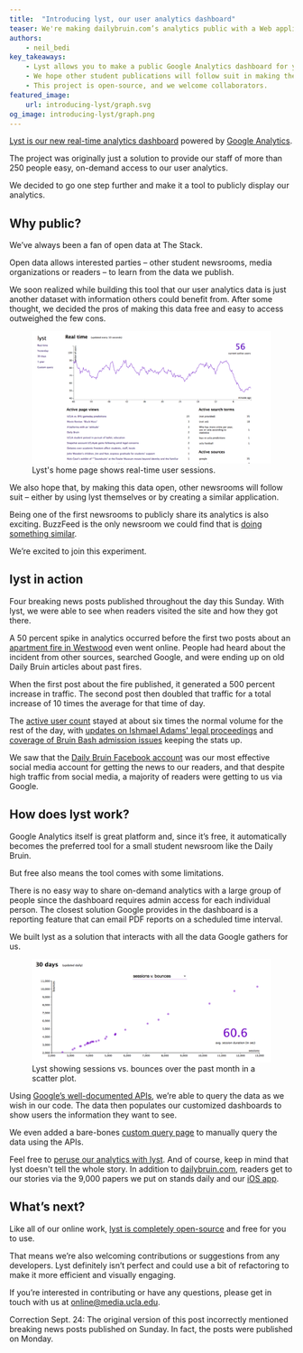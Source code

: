 ```yaml
---
title:  "Introducing lyst, our user analytics dashboard"
teaser: We're making dailybruin.com’s analytics public with a Web application we developed.
authors:
    - neil_bedi
key_takeaways:
    - Lyst allows you to make a public Google Analytics dashboard for your website.
    - We hope other student publications will follow suit in making their analytics public.
    - This project is open-source, and we welcome collaborators.
featured_image:
    url: introducing-lyst/graph.svg
og_image: introducing-lyst/graph.png
---
```

[Lyst is our new real-time analytics dashboard](http://lyst.dailybruin.com/) powered by [Google Analytics](http://google.com/analytics/).

The project was originally just a solution to provide our staff of more than 250 people easy, on-demand access to our user analytics.

We decided to go one step further and make it a tool to publicly display our analytics.

## Why public?

We’ve always been a fan of open data at The Stack.

Open data allows interested parties – other student newsrooms, media organizations or readers – to learn from the data we publish.

We soon realized while building this tool that our user analytics data is just another dataset with information others could benefit from. After some thought, we decided the pros of making this data free and easy to access outweighed the few cons.

<figure class="image">
    <img src="/img/posts/introducing-lyst/realtime.png"/>
    <figcaption>Lyst's home page shows real-time user sessions.</figcaption>
</figure>

We also hope that, by making this data open, other newsrooms will follow suit – either by using lyst themselves or by creating a similar application.

Being one of the first newsrooms to publicly share its analytics is also exciting. BuzzFeed is the only newsroom we could find that is [doing something similar](http://www.buzzfeed.com/dashboard/buzzfeed).

We’re excited to join this experiment.

## lyst in action

Four breaking news posts published throughout the day this Sunday. With lyst, we were able to see when readers visited the site and how they got there.

A 50 percent spike in analytics occurred before the first two posts about an [apartment fire in Westwood](http://dailybruin.com/2015/09/21/ucla-student-found-dead-after-roebling-structure-fire/) even went online. People had heard about the incident from other sources, searched Google, and were ending up on old Daily Bruin articles about past fires.

When the first post about the fire published, it generated a 500 percent increase in traffic. The second post then doubled that traffic for a total increase of 10 times the average for that time of day.

The [active user count](https://developers.google.com/analytics/devguides/reporting/realtime/dimsmets/user#rt:activeUsers) stayed at about six times the normal volume for the rest of the day, with [updates on Ishmael Adams' legal proceedings](http://dailybruin.com/2015/09/21/ishmael-adams-will-not-face-felony-charges-for-alleged-robbery/) and [coverage of Bruin Bash admission issues](http://dailybruin.com/2015/09/21/cec-cac-run-out-of-bruin-bash-wristbands-despite-guaranteeing-admission/) keeping the stats up.

We saw that the [Daily Bruin Facebook account](https://www.facebook.com/dailybruin) was our most effective social media account for getting the news to our readers, and that despite high traffic from social media, a majority of readers were getting to us via Google.

## How does lyst work?

Google Analytics itself is great platform and, since it’s free, it automatically becomes the preferred tool for a small student newsroom like the Daily Bruin.

But free also means the tool comes with some limitations.

There is no easy way to share on-demand analytics with a large group of people since the dashboard requires admin access for each individual person. The closest solution Google provides in the dashboard is a reporting feature that can email PDF reports on a scheduled time interval.

We built lyst as a solution that interacts with all the data Google gathers for us.

<figure class="image right">
    <img src="/img/posts/introducing-lyst/month_sessions_bounces.png"/>
    <figcaption>Lyst showing sessions vs. bounces over the past month in a scatter plot.</figcaption>
</figure>

Using [Google’s well-documented APIs](https://developers.google.com/analytics/?hl=en), we’re able to query the data as we wish in our code. The data then populates our customized dashboards to show users the information they want to see.

We even added a bare-bones [custom query page](http://lyst.dailybruin.com/custom) to manually query the data using the APIs.

Feel free to [peruse our analytics with lyst](http://lyst.dailybruin.com/). And of course, keep in mind that lyst doesn't tell the whole story. In addition to [dailybruin.com](http://dailybruin.com), readers get to our stories via the 9,000 papers we put on stands daily and our [iOS app](https://itunes.apple.com/us/app/the-ucla-daily-bruin/id784097181).

## What’s next?

Like all of our online work, [lyst is completely open-source](http://github.com/nbedi/lyst) and free for you to use.

That means we’re also welcoming contributions or suggestions from any developers. Lyst definitely isn’t perfect and could use a bit of refactoring to make it more efficient and visually engaging.

If you’re interested in contributing or have any questions, please get in touch with us at [online@media.ucla.edu](mailto:online@media.ucla.edu).

<p class="correction">Correction Sept. 24: The original version of this post incorrectly mentioned breaking news posts published on Sunday. In fact, the posts were published on Monday.</p>
